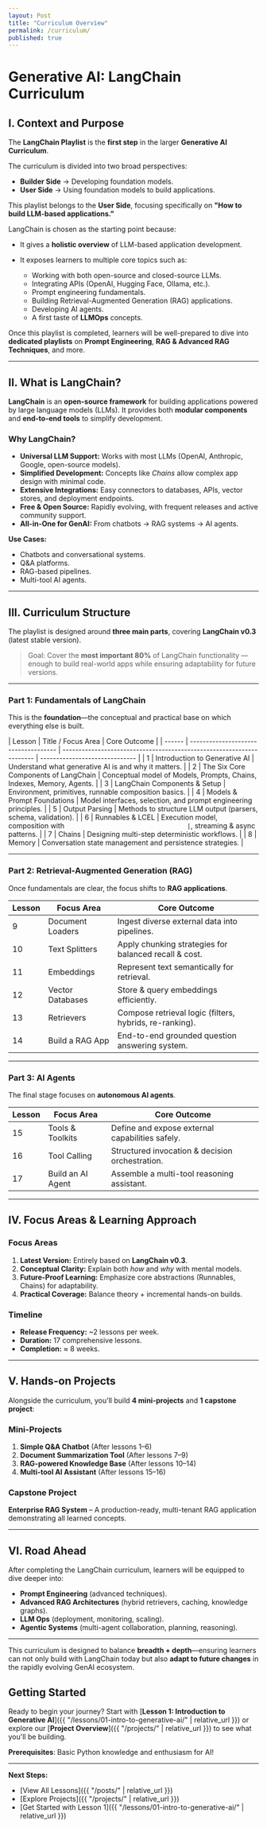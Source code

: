 ```yaml
---
layout: Post
title: "Curriculum Overview"
permalink: /curriculum/
published: true
---
```


# Generative AI: LangChain Curriculum

## I. Context and Purpose

The **LangChain Playlist** is the **first step** in the larger **Generative AI Curriculum**.

The curriculum is divided into two broad perspectives:

- **Builder Side** → Developing foundation models.
- **User Side** → Using foundation models to build applications.

This playlist belongs to the **User Side**, focusing specifically on **"How to build LLM-based applications."**

LangChain is chosen as the starting point because:

- It gives a **holistic overview** of LLM-based application development.
- It exposes learners to multiple core topics such as:

  - Working with both open-source and closed-source LLMs.
  - Integrating APIs (OpenAI, Hugging Face, Ollama, etc.).
  - Prompt engineering fundamentals.
  - Building Retrieval-Augmented Generation (RAG) applications.
  - Developing AI agents.
  - A first taste of **LLMOps** concepts.

Once this playlist is completed, learners will be well-prepared to dive into **dedicated playlists** on **Prompt Engineering**, **RAG & Advanced RAG Techniques**, and more.

---

## II. What is LangChain?

**LangChain** is an **open-source framework** for building applications powered by large language models (LLMs). It provides both **modular components** and **end-to-end tools** to simplify development.

### Why LangChain?

- **Universal LLM Support:** Works with most LLMs (OpenAI, Anthropic, Google, open-source models).
- **Simplified Development:** Concepts like _Chains_ allow complex app design with minimal code.
- **Extensive Integrations:** Easy connectors to databases, APIs, vector stores, and deployment endpoints.
- **Free & Open Source:** Rapidly evolving, with frequent releases and active community support.
- **All-in-One for GenAI:** From chatbots → RAG systems → AI agents.

**Use Cases:**

- Chatbots and conversational systems.
- Q&A platforms.
- RAG-based pipelines.
- Multi-tool AI agents.

---

## III. Curriculum Structure

The playlist is designed around **three main parts**, covering **LangChain v0.3** (latest stable version).

> Goal: Cover the **most important 80%** of LangChain functionality — enough to build real-world apps while ensuring adaptability for future versions.

---

### Part 1: Fundamentals of LangChain

This is the **foundation**—the conceptual and practical base on which everything else is built.

| Lesson | Title / Focus Area                   | Core Outcome                                                          |
| ------ | ------------------------------------ | --------------------------------------------------------------------- | ------------------------------ |
| 1      | Introduction to Generative AI        | Understand what generative AI is and why it matters.                  |
| 2      | The Six Core Components of LangChain | Conceptual model of Models, Prompts, Chains, Indexes, Memory, Agents. |
| 3      | LangChain Components & Setup         | Environment, primitives, runnable composition basics.                 |
| 4      | Models & Prompt Foundations          | Model interfaces, selection, and prompt engineering principles.       |
| 5      | Output Parsing                       | Methods to structure LLM output (parsers, schema, validation).        |
| 6      | Runnables & LCEL                     | Execution model, composition with `                                   | `, streaming & async patterns. |
| 7      | Chains                               | Designing multi-step deterministic workflows.                         |
| 8      | Memory                               | Conversation state management and persistence strategies.             |

---

### Part 2: Retrieval-Augmented Generation (RAG)

Once fundamentals are clear, the focus shifts to **RAG applications**.

| Lesson | Focus Area       | Core Outcome                                            |
| ------ | ---------------- | ------------------------------------------------------- |
| 9      | Document Loaders | Ingest diverse external data into pipelines.            |
| 10     | Text Splitters   | Apply chunking strategies for balanced recall & cost.   |
| 11     | Embeddings       | Represent text semantically for retrieval.              |
| 12     | Vector Databases | Store & query embeddings efficiently.                   |
| 13     | Retrievers       | Compose retrieval logic (filters, hybrids, re-ranking). |
| 14     | Build a RAG App  | End-to-end grounded question answering system.          |

---

### Part 3: AI Agents

The final stage focuses on **autonomous AI agents**.

| Lesson | Focus Area        | Core Outcome                                    |
| ------ | ----------------- | ----------------------------------------------- |
| 15     | Tools & Toolkits  | Define and expose external capabilities safely. |
| 16     | Tool Calling      | Structured invocation & decision orchestration. |
| 17     | Build an AI Agent | Assemble a multi-tool reasoning assistant.      |

---

## IV. Focus Areas & Learning Approach

### Focus Areas

1. **Latest Version:** Entirely based on **LangChain v0.3**.
2. **Conceptual Clarity:** Explain both _how_ and _why_ with mental models.
3. **Future-Proof Learning:** Emphasize core abstractions (Runnables, Chains) for adaptability.
4. **Practical Coverage:** Balance theory + incremental hands-on builds.

### Timeline

- **Release Frequency:** ~2 lessons per week.
- **Duration:** 17 comprehensive lessons.
- **Completion:** ≈ 8 weeks.

---

## V. Hands-on Projects

Alongside the curriculum, you'll build **4 mini-projects** and **1 capstone project**:

### Mini-Projects

1. **Simple Q&A Chatbot** (After lessons 1–6)
2. **Document Summarization Tool** (After lessons 7–9)
3. **RAG-powered Knowledge Base** (After lessons 10–14)
4. **Multi-tool AI Assistant** (After lessons 15–16)

### Capstone Project

**Enterprise RAG System** – A production-ready, multi-tenant RAG application demonstrating all learned concepts.

---

## VI. Road Ahead

After completing the LangChain curriculum, learners will be equipped to dive deeper into:

- **Prompt Engineering** (advanced techniques).
- **Advanced RAG Architectures** (hybrid retrievers, caching, knowledge graphs).
- **LLM Ops** (deployment, monitoring, scaling).
- **Agentic Systems** (multi-agent collaboration, planning, reasoning).

---

This curriculum is designed to balance **breadth + depth**—ensuring learners can not only build with LangChain today but also **adapt to future changes** in the rapidly evolving GenAI ecosystem.

## Getting Started

Ready to begin your journey? Start with [**Lesson 1: Introduction to Generative AI**]({{ "/lessons/01-intro-to-generative-ai/" | relative_url }}) or explore our [**Project Overview**]({{ "/projects/" | relative_url }}) to see what you'll be building.

**Prerequisites**: Basic Python knowledge and enthusiasm for AI!

---

**Next Steps:**

- [View All Lessons]({{ "/posts/" | relative_url }})
- [Explore Projects]({{ "/projects/" | relative_url }})
- [Get Started with Lesson 1]({{ "/lessons/01-intro-to-generative-ai/" | relative_url }})
